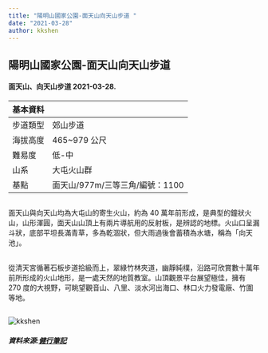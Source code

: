 ```yaml
---
title: "陽明山國家公園-面天山向天山步道 "
date: "2021-03-28"
author: kkshen
---
```


## 陽明山國家公園-面天山向天山步道

#### 面天山、向天山步道 2021-03-28.

| 基本資料 |                                 |
| -------- | ------------------------------- |
| 步道類型 | 郊山步道                        |
| 海拔高度 | 465~979 公尺                    |
| 難易度   | 低-中                           |
| 山系     | 大屯火山群                      |
| 基點     | 面天山/977m/三等三角/編號：1100 |

##

面天山與向天山均為大屯山的寄生火山，約為 40 萬年前形成，是典型的鐘狀火山，山形渾圓，面天山山頂上有兩片導航用的反射板，是辨認的地標。火山口呈漏斗狀，底部平坦長滿青草，多為乾涸狀，但大雨過後會蓄積為水塘，稱為「向天池」。

##

從清天宮循著石板步道拾級而上，翠綠竹林夾道，幽靜純樸，沿路可欣賞數十萬年前所形成的火山地形，是一處天然的地質教室。山頂觀景平台展望極佳，擁有 270 度的大視野，可眺望觀音山、八里、淡水河出海口、林口火力發電廠、竹圍等地。

##

![kkshen](https://scontent.ftpe8-1.fna.fbcdn.net/v/t1.6435-9/167900385_4656124414404354_7607733789275877562_n.jpg?_nc_cat=109&ccb=1-3&_nc_sid=0debeb&_nc_ohc=FQrgVqYkpN0AX89vNpC&_nc_ht=scontent.ftpe8-1.fna&oh=4cf32375a21a118d5291c18ee6874751&oe=608BA922 "路邊撿來的竹仗")

##### 資料來源:[健行筆記](https://hiking.biji.co/index.php?q=trail&act=detail&id=660)
